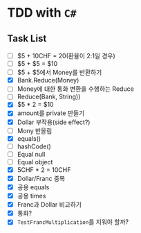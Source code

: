 # TDD with `C#`

## Task List
- [ ] $5 + 10CHF = 20(환율이 2:1일 경우)
- [ ] $5 + $5 = $10
- [ ] $5 + $5에서 Money를 반환하기
- [X] Bank.Reduce(Money)
- [ ] Money에 대한 통화 변환을 수행하는 Reduce
- [ ] Reduce(Bank, String))
- [X] $5 * 2 = $10
- [X] amount를 private 만들기
- [X] Dollar 부작용(side effect?)
- [ ] Mony 반올림
- [X] equals()
- [ ] hashCode()
- [ ] Equal null
- [ ] Equal object
- [X] 5CHF * 2 = 10CHF
- [X] Dollar/Franc 중복
- [X] 공용 equals
- [X] 공용 times
- [X] Franc과 Dollar 비교하기
- [X] 통화?
- [X] `TestFrancMultiplication`를 지워야 할까?
